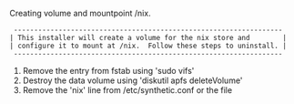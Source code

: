 Creating volume and mountpoint /nix.

     ------------------------------------------------------------------ 
    | This installer will create a volume for the nix store and        |
    | configure it to mount at /nix.  Follow these steps to uninstall. |
     ------------------------------------------------------------------ 

  1. Remove the entry from fstab using 'sudo vifs'
  2. Destroy the data volume using 'diskutil apfs deleteVolume'
  3. Remove the 'nix' line from /etc/synthetic.conf or the file


